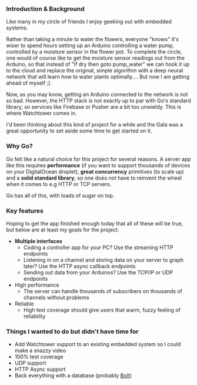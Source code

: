 ### Introduction & Background
Like many in my circle of friends I enjoy geeking out with embedded systems.

Rather than taking a minute to water the flowers, everyone "knows" it's wiser to spend hours setting up an Arduino controlling a water pump, controlled by a moisture sensor in the flower pot. To complete the circle, one would of course like to get the moisture sensor readings out from the Arduino, so that instead of "if dry then goto pump_water" we can hook it up to the cloud and replace the original, simple algorithm with a deep neural network that will learn how to water plants optimally.... But now I am getting ahead of myself ;).

Now, as you may know, getting an Arduino connected to the network is not so bad. However, the HTTP stack is not exactly up to par with Go's standard library, so services like Firebase or Pusher are a bit too unwieldy. This is where Watchtower comes in.

I'd been thinking about this kind of project for a while and the Gala was a great opportunity to set aside some time to get started on it.

### Why Go?

Go felt like a natural choice for this project for several reasons. A server app like this requires **performance** (if you want to support thousands of devices on your DigitalOcean droplet), **great concurrency** primitives (to scale up) and a **solid standard library**, so one does not have to reinvent the wheel when it comes to e.g HTTP or TCP servers.

Go has all of this, with loads of sugar on top.

### Key features

Hoping to get the app finished enough today that all of these will be true, but below are at least my goals for the project.

* **Multiple interfaces**
  * Coding a controller app for your PC? Use the streaming HTTP endpoints
  * Listening in on a channel and storing data on your server to graph later? Use the HTTP async callback endpoints
  * Sending out data from your Arduinos? Use the TCP/IP or UDP endpoints
* High performance
	* The server can handle thousands of subscribers on thousands of channels without problems
* Reliable
	* High test coverage should give users that warm, fuzzy feeling of reliability

### Things I wanted to do but didn't have time for

* Add Watchtower support to an existing embedded system so I could make a snazzy video
* 100% test coverage
* UDP support
* HTTP Async support
* Back everything with a database (probably [Bolt](https://github.com/boltdb/bolt))